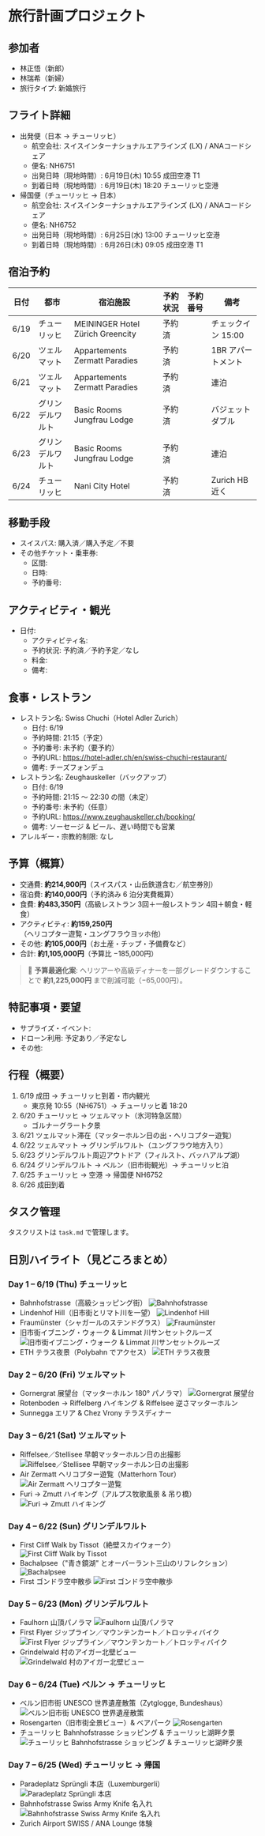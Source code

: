 # 旅行計画プロジェクト

## 参加者
- 林正悟（新郎）
- 林瑞希（新婦）
- 旅行タイプ: 新婚旅行

## フライト詳細
- 出発便（日本 → チューリッヒ）
  - 航空会社: スイスインターナショナルエアラインズ (LX) / ANAコードシェア
  - 便名: NH6751
  - 出発日時（現地時間）: 6月19日(木) 10:55 成田空港 T1
  - 到着日時（現地時間）: 6月19日(木) 18:20 チューリッヒ空港
- 帰国便（チューリッヒ → 日本）
  - 航空会社: スイスインターナショナルエアラインズ (LX) / ANAコードシェア
  - 便名: NH6752
  - 出発日時（現地時間）: 6月25日(水) 13:00 チューリッヒ空港
  - 到着日時（現地時間）: 6月26日(木) 09:05 成田空港 T1

## 宿泊予約
| 日付 | 都市 | 宿泊施設 | 予約状況 | 予約番号 | 備考 |
|------|------|----------|----------|----------|------|
| 6/19 | チューリッヒ | MEININGER Hotel Zürich Greencity | 予約済 |  | チェックイン 15:00 |
| 6/20 | ツェルマット | Appartements Zermatt Paradies | 予約済 |  | 1BR アパートメント |
| 6/21 | ツェルマット | Appartements Zermatt Paradies | 予約済 |  | 連泊 |
| 6/22 | グリンデルワルト | Basic Rooms Jungfrau Lodge | 予約済 |  | バジェットダブル |
| 6/23 | グリンデルワルト | Basic Rooms Jungfrau Lodge | 予約済 |  | 連泊 |
| 6/24 | チューリッヒ | Nani City Hotel | 予約済 |  | Zurich HB 近く |

## 移動手段
- スイスパス: 購入済／購入予定／不要
- その他チケット・乗車券:
  - 区間: 
  - 日時: 
  - 予約番号: 

## アクティビティ・観光
- 日付: 
  - アクティビティ名: 
  - 予約状況: 予約済／予約予定／なし
  - 料金: 
  - 備考: 

## 食事・レストラン
- レストラン名: Swiss Chuchi（Hotel Adler Zurich）
  - 日付: 6/19
  - 予約時間: 21:15（予定）
  - 予約番号: 未予約（要予約）
  - 予約URL: https://hotel-adler.ch/en/swiss-chuchi-restaurant/
  - 備考: チーズフォンデュ
- レストラン名: Zeughauskeller（バックアップ）
  - 日付: 6/19
  - 予約時間: 21:15 〜 22:30 の間（未定）
  - 予約番号: 未予約（任意）
  - 予約URL: https://www.zeughauskeller.ch/booking/
  - 備考: ソーセージ & ビール、遅い時間でも営業
- アレルギー・宗教的制限: なし

## 予算（概算）
- 交通費: **約214,900円**（スイスパス・山岳鉄道含む／航空券別）
- 宿泊費: **約140,000円**（予約済み 6 泊分実費概算）
- 食費: **約483,350円**（高級レストラン 3回＋一般レストラン 4回＋朝食・軽食）
- アクティビティ: **約159,250円**（ヘリコプター遊覧・ユングフラウヨッホ他）
- その他: **約105,000円**（お土産・チップ・予備費など）
- 合計: **約1,105,000円**（予算比 −185,000円）

> 🔖 **予算最適化案**: ヘリツアーや高級ディナーを一部グレードダウンすることで **約1,225,000円** まで削減可能（−65,000円）。

## 特記事項・要望
- サプライズ・イベント: 
- ドローン利用: 予定あり／予定なし
- その他: 

## 行程（概要）
1. 6/19 成田 → チューリッヒ到着・市内観光  
   - 東京発 10:55（NH6751）→ チューリッヒ着 18:20
2. 6/20 チューリッヒ → ツェルマット（氷河特急区間）  
   - ゴルナーグラート夕景
3. 6/21 ツェルマット滞在（マッターホルン日の出・ヘリコプター遊覧）
4. 6/22 ツェルマット → グリンデルワルト（ユングフラウ地方入り）
5. 6/23 グリンデルワルト周辺アウトドア（フィルスト、バッハアルプ湖）
6. 6/24 グリンデルワルト → ベルン（旧市街観光）→ チューリッヒ泊  
7. 6/25 チューリッヒ → 空港 → 帰国便 NH6752  
8. 6/26 成田到着

## タスク管理
タスクリストは `task.md` で管理します。

## 日別ハイライト（見どころまとめ）

### Day 1 – 6/19 (Thu) チューリッヒ
- Bahnhofstrasse（高級ショッピング街） ![Bahnhofstrasse](images/bahnhofstrasse.jpg)
- Lindenhof Hill（旧市街とリマト川を一望） ![Lindenhof Hill](images/lindenhof_hill.jpg)
- Fraumünster（シャガールのステンドグラス） ![Fraumünster](images/fraumnster.jpg)
- 旧市街イブニング・ウォーク & Limmat 川サンセットクルーズ ![旧市街イブニング・ウォーク & Limmat 川サンセットクルーズ](images/limmat.jpg)
- ETH テラス夜景（Polybahn でアクセス） ![ETH テラス夜景](images/eth.jpg)

### Day 2 – 6/20 (Fri) ツェルマット
- Gornergrat 展望台（マッターホルン 180° パノラマ） ![Gornergrat 展望台](images/gornergrat.jpg)
- Rotenboden → Riffelberg ハイキング & Riffelsee 逆さマッターホルン
- Sunnegga エリア & Chez Vrony テラスディナー

### Day 3 – 6/21 (Sat) ツェルマット
- Riffelsee／Stellisee 早朝マッターホルン日の出撮影 ![Riffelsee／Stellisee 早朝マッターホルン日の出撮影](images/riffelseestellisee.jpg)
- Air Zermatt ヘリコプター遊覧（Matterhorn Tour） ![Air Zermatt ヘリコプター遊覧](images/air_zermatt.jpg)
- Furi → Zmutt ハイキング（アルプス牧歌風景 & 吊り橋） ![Furi → Zmutt ハイキング](images/furi_zmutt.jpg)

### Day 4 – 6/22 (Sun) グリンデルワルト
- First Cliff Walk by Tissot（絶壁スカイウォーク） ![First Cliff Walk by Tissot](images/first_cliff_walk_by_tissot.jpg)
- Bachalpsee（"青き鏡湖" とオーバーラント三山のリフレクション） ![Bachalpsee](images/bachalpsee.jpg)
- First ゴンドラ空中散歩 ![First ゴンドラ空中散歩](images/first.jpg)

### Day 5 – 6/23 (Mon) グリンデルワルト
- Faulhorn 山頂パノラマ ![Faulhorn 山頂パノラマ](images/faulhorn.jpg)
- First Flyer ジップライン／マウンテンカート／トロッティバイク ![First Flyer ジップライン／マウンテンカート／トロッティバイク](images/first_flyer.jpg)
- Grindelwald 村のアイガー北壁ビュー ![Grindelwald 村のアイガー北壁ビュー](images/grindelwald.jpg)

### Day 6 – 6/24 (Tue) ベルン → チューリッヒ
- ベルン旧市街 UNESCO 世界遺産散策（Zytglogge, Bundeshaus） ![ベルン旧市街 UNESCO 世界遺産散策](images/unesco.jpg)
- Rosengarten（旧市街全景ビュー）& ベアパーク ![Rosengarten](images/rosengarten.jpg)
- チューリッヒ Bahnhofstrasse ショッピング & チューリッヒ湖畔夕景 ![チューリッヒ Bahnhofstrasse ショッピング & チューリッヒ湖畔夕景](images/bahnhofstrasse.jpg)

### Day 7 – 6/25 (Wed) チューリッヒ → 帰国
- Paradeplatz Sprüngli 本店（Luxemburgerli） ![Paradeplatz Sprüngli 本店](images/paradeplatz_sprngli.jpg)
- Bahnhofstrasse Swiss Army Knife 名入れ ![Bahnhofstrasse Swiss Army Knife 名入れ](images/bahnhofstrasse_swiss_army_knife.jpg)
- Zurich Airport SWISS / ANA Lounge 体験